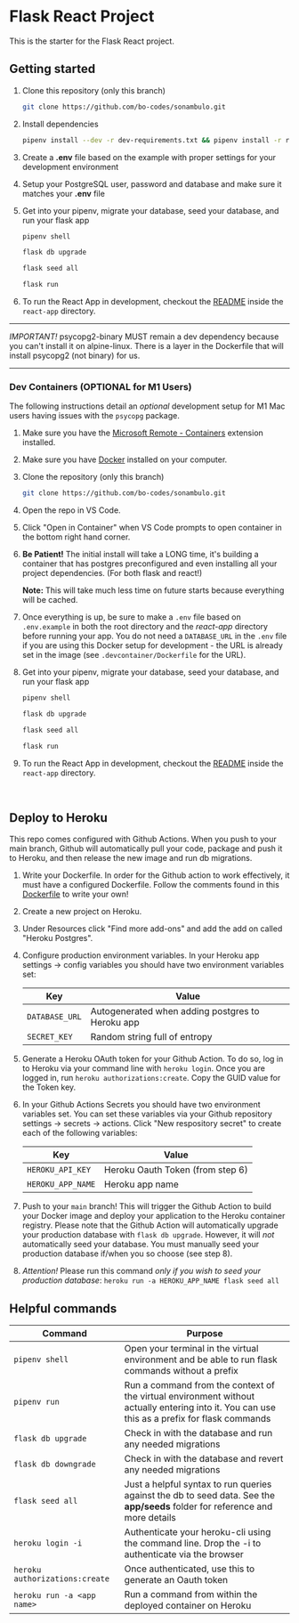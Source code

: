 # Flask React Project

This is the starter for the Flask React project.

## Getting started

1. Clone this repository (only this branch)

   ```bash
   git clone https://github.com/bo-codes/sonambulo.git
   ```

2. Install dependencies

   ```bash
   pipenv install --dev -r dev-requirements.txt && pipenv install -r requirements.txt
   ```

3. Create a **.env** file based on the example with proper settings for your
   development environment
4. Setup your PostgreSQL user, password and database and make sure it matches your **.env** file

5. Get into your pipenv, migrate your database, seed your database, and run your flask app

   ```bash
   pipenv shell
   ```

   ```bash
   flask db upgrade
   ```

   ```bash
   flask seed all
   ```

   ```bash
   flask run
   ```

6. To run the React App in development, checkout the [README](./react-app/README.md) inside the `react-app` directory.

---

_IMPORTANT!_
psycopg2-binary MUST remain a dev dependency because you can't install it on alpine-linux.
There is a layer in the Dockerfile that will install psycopg2 (not binary) for us.

---

### Dev Containers (OPTIONAL for M1 Users)

The following instructions detail an _optional_ development setup for M1 Mac users having issues with the `psycopg` package.

1. Make sure you have the [Microsoft Remote - Containers](https://marketplace.visualstudio.com/items?itemName=ms-vscode-remote.remote-containers) extension installed.
2. Make sure you have [Docker](https://www.docker.com/products/docker-desktop/) installed on your computer.
3. Clone the repository (only this branch)
   ```bash
   git clone https://github.com/bo-codes/sonambulo.git
   ```
4. Open the repo in VS Code.
5. Click "Open in Container" when VS Code prompts to open container in the bottom right hand corner.
6. **Be Patient!** The initial install will take a LONG time, it's building a container that has postgres preconfigured and even installing all your project dependencies. (For both flask and react!)

   **Note:** This will take much less time on future starts because everything will be cached.

7. Once everything is up, be sure to make a `.env` file based on `.env.example` in both the root directory and the _react-app_ directory before running your app. You do not need a `DATABASE_URL` in the `.env` file if you are using this Docker setup for development - the URL is already set in the image (see `.devcontainer/Dockerfile` for the URL).

8. Get into your pipenv, migrate your database, seed your database, and run your flask app

   ```bash
   pipenv shell
   ```

   ```bash
   flask db upgrade
   ```

   ```bash
   flask seed all
   ```

   ```bash
   flask run
   ```

9. To run the React App in development, checkout the [README](./react-app/README.md) inside the `react-app` directory.

<br>

## Deploy to Heroku

This repo comes configured with Github Actions. When you push to your main branch, Github will automatically pull your code, package and push it to Heroku, and then release the new image and run db migrations.

1. Write your Dockerfile. In order for the Github action to work effectively, it must have a configured Dockerfile. Follow the comments found in this [Dockerfile](./Dockerfile) to write your own!

2. Create a new project on Heroku.

3. Under Resources click "Find more add-ons" and add the add on called "Heroku Postgres".

4. Configure production environment variables. In your Heroku app settings -> config variables you should have two environment variables set:

   | Key            | Value                                            |
   | -------------- | ------------------------------------------------ |
   | `DATABASE_URL` | Autogenerated when adding postgres to Heroku app |
   | `SECRET_KEY`   | Random string full of entropy                    |

5. Generate a Heroku OAuth token for your Github Action. To do so, log in to Heroku via your command line with `heroku login`. Once you are logged in, run `heroku authorizations:create`. Copy the GUID value for the Token key.

6. In your Github Actions Secrets you should have two environment variables set. You can set these variables via your Github repository settings -> secrets -> actions. Click "New respository secret" to create
   each of the following variables:

   | Key               | Value                            |
   | ----------------- | -------------------------------- |
   | `HEROKU_API_KEY`  | Heroku Oauth Token (from step 6) |
   | `HEROKU_APP_NAME` | Heroku app name                  |

7. Push to your `main` branch! This will trigger the Github Action to build your Docker image and deploy your application to the Heroku container registry. Please note that the Github Action will automatically upgrade your production database with `flask db upgrade`. However, it will _not_ automatically seed your database. You must manually seed your production database if/when you so choose (see step 8).

8. _Attention!_ Please run this command _only if you wish to seed your production database_: `heroku run -a HEROKU_APP_NAME flask seed all`

## Helpful commands

| Command                        | Purpose                                                                                                                                      |
| ------------------------------ | -------------------------------------------------------------------------------------------------------------------------------------------- |
| `pipenv shell`                 | Open your terminal in the virtual environment and be able to run flask commands without a prefix                                             |
| `pipenv run`                   | Run a command from the context of the virtual environment without actually entering into it. You can use this as a prefix for flask commands |
| `flask db upgrade`             | Check in with the database and run any needed migrations                                                                                     |
| `flask db downgrade`           | Check in with the database and revert any needed migrations                                                                                  |
| `flask seed all`               | Just a helpful syntax to run queries against the db to seed data. See the **app/seeds** folder for reference and more details                |
| `heroku login -i`              | Authenticate your heroku-cli using the command line. Drop the -i to authenticate via the browser                                             |
| `heroku authorizations:create` | Once authenticated, use this to generate an Oauth token                                                                                      |
| `heroku run -a <app name>`     | Run a command from within the deployed container on Heroku                                                                                   |
